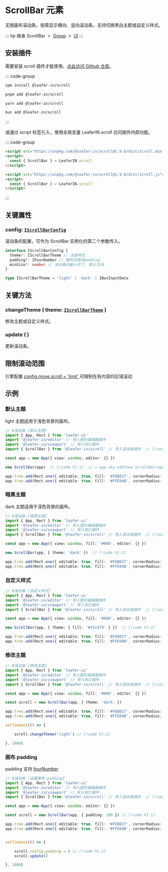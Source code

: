 # ScrollBar 元素

无限画布滚动条，按需显示横向、竖向滚动条，支持切换黑白主题或自定义样式。

::: tip 继承
ScrollBar &nbsp;>&nbsp; [Group](/reference/display/Group.md) &nbsp;>&nbsp; [UI](/reference/display/UI.md)
:::

## 安装插件

需要安装 scroll 插件才能使用，[点此访问 Github 仓库](https://github.com/leaferjs/leafer-in/tree/main/packages/scroll)。

::: code-group

```sh [npm]
npm install @leafer-in/scroll
```

```sh [pnpm]
pnpm add @leafer-in/scroll
```

```sh [yarn]
yarn add @leafer-in/scroll
```

```sh [bun]
bun add @leafer-in/scroll
```

:::

或通过 script 标签引入，使用全局变量 LeaferIN.scroll 访问插件内部功能。

::: code-group

```html [scroll.min]
<script src="https://unpkg.com/@leafer-in/scroll@1.9.6/dist/scroll.min.js"></script>
<script>
  const { ScrollBar } = LeaferIN.scroll
</script>
```

```html [scroll]
<script src="https://unpkg.com/@leafer-in/scroll@1.9.6/dist/scroll.js"></script>
<script>
  const { ScrollBar } = LeaferIN.scroll
</script>
```

<!-- https://unpkg.com 无法访问时，可替换为 https://cdn.jsdelivr.net/npm -->

:::

## 关键属性

### config: [`IScrollBarConfig`](/api/interfaces/IScrollBarConfig.md)

滚动条的配置，可作为 ScrollBar 实例化的第二个参数传入。

```ts
interface IScrollBarConfig {
  theme?: IScrollBarTheme // 主题样式
  padding?: IFourNumber // 画布四周的padding
  minSize?: number // 滚动条的最小尺寸, 默认为10
}

type IScrollBarTheme = 'light' | 'dark' | IBoxInputData
```

## 关键方法

### changeTheme ( theme: [`IScrollBarTheme`](/api/modules.md#iscrollbartheme) )

修改主题或自定义样式。

### update ( )

更新滚动条。

## 限制滚动范围

引擎配置 [config.move.scroll = 'limit' ](/reference/config/app/move.md#move-scroll-boolean-x-y-limit-x-limit-y-limit) 可限制在有内容的区域滚动

<!-- ## 继承元素

### [Group](/reference/display/Group.md) -->

<!-- ## API

### [ScrollBar](/api/classes/ScrollBar.md) -->

## 示例

### 默认主题

light 主题适用于浅色背景的画布。

```ts
// #滚动条 [默认主题]
import { App, Rect } from 'leafer-ui'
import '@leafer-in/editor' // 导入图形编辑器插件
import '@leafer-in/viewport' // 导入视口插件
import { ScrollBar } from '@leafer-in/scroll' // 导入滚动条插件  // [!code hl] 

const app = new App({ view: window, editor: {} })

new ScrollBar(app)  // [!code hl:1]  // = app.sky.add(new ScrollBar(app.tree))

app.tree.add(Rect.one({ editable: true, fill: '#FEB027', cornerRadius: [20, 0, 0, 20] }, 500, 100))
app.tree.add(Rect.one({ editable: true, fill: '#FFE04B', cornerRadius: [0, 20, 20, 0] }, 650, 2400))
```

### 暗黑主题

dark 主题适用于深色背景的画布。

```ts
// #滚动条 [暗黑主题]
import { App, Rect } from 'leafer-ui'
import '@leafer-in/editor' // 导入图形编辑器插件
import '@leafer-in/viewport' // 导入视口插件
import { ScrollBar } from '@leafer-in/scroll' // 导入滚动条插件  // [!code hl] 

const app = new App({ view: window, fill: '#000', editor: {} })

new ScrollBar(app, { theme: 'dark' })  // [!code hl:1]

app.tree.add(Rect.one({ editable: true, fill: '#FEB027', cornerRadius: [20, 0, 0, 20] }, 500, 100))
app.tree.add(Rect.one({ editable: true, fill: '#FFE04B', cornerRadius: [0, 20, 20, 0] }, 650, 2400))
```

### 自定义样式

```ts
// #滚动条 [自定义样式]
import { App, Rect } from 'leafer-ui'
import '@leafer-in/editor' // 导入图形编辑器插件
import '@leafer-in/viewport' // 导入视口插件
import { ScrollBar } from '@leafer-in/scroll' // 导入滚动条插件  // [!code hl] 

const app = new App({ view: window, fill: '#000', editor: {} })

new ScrollBar(app, { theme: { fill: '#32cd79' } })  // [!code hl:1]

app.tree.add(Rect.one({ editable: true, fill: '#FEB027', cornerRadius: [20, 0, 0, 20] }, 500, 100))
app.tree.add(Rect.one({ editable: true, fill: '#FFE04B', cornerRadius: [0, 20, 20, 0] }, 650, 2400))
```

### 修改主题

```ts
// #滚动条 [修改主题]
import { App, Rect } from 'leafer-ui'
import '@leafer-in/editor' // 导入图形编辑器插件
import '@leafer-in/viewport' // 导入视口插件
import { ScrollBar } from '@leafer-in/scroll' // 导入滚动条插件  // [!code hl] 

const app = new App({ view: window, fill: '#000', editor: {} })

const scroll = new ScrollBar(app, { theme: 'dark' })

app.tree.add(Rect.one({ editable: true, fill: '#FEB027', cornerRadius: [20, 0, 0, 20] }, 500, 100))
app.tree.add(Rect.one({ editable: true, fill: '#FFE04B', cornerRadius: [0, 20, 20, 0] }, 650, 2400))

setTimeout(() => {

    scroll.changeTheme('light') // [!code hl:1]

}, 1000)

```

### 画布 padding

padding 支持 [fourNumber](/reference/interface/math/Math.md#ifournumber)

```ts
// #滚动条 [设置画布 padding]
import { App, Rect } from 'leafer-ui'
import '@leafer-in/editor' // 导入图形编辑器插件
import '@leafer-in/viewport' // 导入视口插件
import { ScrollBar } from '@leafer-in/scroll' // 导入滚动条插件  // [!code hl] 

const app = new App({ view: window, editor: {} })

const scroll = new ScrollBar(app, { padding: 100 }) // [!code hl:1] 

app.tree.add(Rect.one({ editable: true, fill: '#FEB027', cornerRadius: [20, 0, 0, 20] }, 500, 100))
app.tree.add(Rect.one({ editable: true, fill: '#FFE04B', cornerRadius: [0, 20, 20, 0] }, 650, 2400))


setTimeout(() => {

    scroll.config.padding = 0 // [!code hl:1]
    scroll.update()

}, 1000)
```
